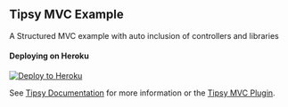 ## Tipsy MVC Example

A Structured MVC example with auto inclusion of controllers and libraries


#### Deploying on Heroku

[![Deploy to Heroku](https://www.herokucdn.com/deploy/button.svg)](https://heroku.com/deploy)


See [Tipsy Documentation](https://github.com/tipsyphp/tipsy/wiki) for more information or the [Tipsy MVC Plugin](https://github.com/tipsyphp/tipsy-mvc).
